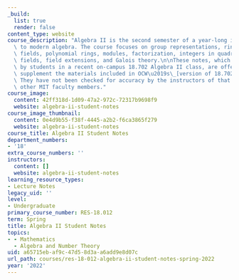 ```yaml
---
_build:
  list: true
  render: false
content_type: website
course_description: "Algebra II is the second semester of a year-long introduction\
  \ to modern algebra. The course focuses on group representations, rings, ideals,\
  \ fields, polynomial rings, modules, factorization, integers in quadratic number\
  \ fields, field extensions, and Galois theory.\n\nThese notes, which were created\
  \ by students in a recent on-campus 18.702 Algebra II class, are offered here to\
  \ supplement the materials included in OCW\u2019s\_[version of 18.702](https://ocw.mit.edu/courses/18-702-algebra-ii-spring-2011/).\
  \ They have not been checked for accuracy by the instructors of that class or by\
  \ other MIT faculty members."
course_image:
  content: 42ff318d-1d09-47a2-972c-72317b9698f9
  website: algebra-ii-student-notes
course_image_thumbnail:
  content: 0e4d9b55-f38f-4445-a2b2-f6ca3865f279
  website: algebra-ii-student-notes
course_title: Algebra II Student Notes
department_numbers:
- '18'
extra_course_numbers: ''
instructors:
  content: []
  website: algebra-ii-student-notes
learning_resource_types:
- Lecture Notes
legacy_uid: ''
level:
- Undergraduate
primary_course_number: RES-18.012
term: Spring
title: Algebra II Student Notes
topics:
- - Mathematics
  - Algebra and Number Theory
uid: a65715eb-af9c-47d5-8d3a-a6add9e8d07c
url_path: courses/res-18-012-algebra-ii-student-notes-spring-2022
year: '2022'
---
```

